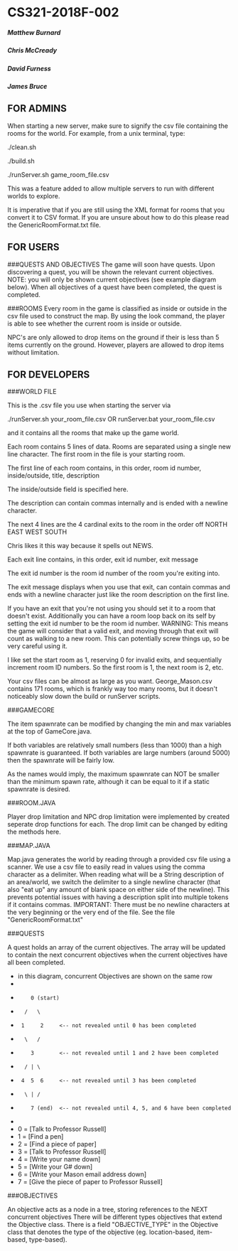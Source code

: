 # CS321-2018F-002
##### Matthew Burnard
##### Chris McCready
##### David Furness
##### James Bruce

FOR ADMINS
--------------------

When starting a new server, make sure to signify the csv file containing the rooms for the world.
For example, from a unix terminal, type:

./clean.sh

./build.sh

./runServer.sh game_room_file.csv

This was a feature added to allow multiple servers to run with different worlds to explore.

It is imperative that if you are still using the XML format for rooms that you convert it to CSV format.
If you are unsure about how to do this please read the GenericRoomFormat.txt file.

 
 FOR USERS
--------------------

###QUESTS AND OBJECTIVES
The game will soon have quests. Upon discovering a quest, you will be shown
the relevant current objectives. NOTE: you will only be shown current objectives (see example diagram below).
When all objectives of a quest have been completed, the quest is completed.

###ROOMS
Every room in the game is classified as inside or outside in the csv file used to construct the map.
By using the look command, the player is able to see whether the current room is inside or outside. 

NPC's are only allowed to drop items on the ground if their is less than 5 items currently on the ground.
However, players are allowed to drop items without limitation.


FOR DEVELOPERS
--------------------

###WORLD FILE

This is the .csv file you use when starting the server via

  ./runServer.sh your_room_file.csv
OR
  runServer.bat your_room_file.csv

and it contains all the rooms that make up the game world.

Each room contains 5 lines of data.
Rooms are separated using a single new line character.
The first room in the file is your starting room.

The first line of each room contains, in this order,
room id number, inside/outside, title, description

The inside/outside field is specified here.

The description can contain commas internally and is ended with a newline character.

The next 4 lines are the 4 cardinal exits to the room in the order off
  NORTH
  EAST
  WEST
  SOUTH

Chris likes it this way because it spells out NEWS.

Each exit line contains, in this order,
exit id number, exit message

The exit id number is the room id number of the room you're exiting into.

The exit message displays when you use that exit, can contain commas and ends with a newline character just like the room description on the first line.

If you have an exit that you're not using you should set it to a room that doesn't exist.
Additionally you can have a room loop back on its self by setting the exit id number to be the room id number. 
WARNING: This means the game will consider that a valid exit, and moving through that exit will count as walking to a new room.
	This can potentially screw things up, so be very careful using it.

I like set the start room as 1, reserving 0 for invalid exits, and sequentially increment room ID numbers.
So the first room is 1, the next room is 2, etc.

Your csv files can be almost as large as you want. George_Mason.csv contains 171 rooms, which is frankly way too many rooms,
but it doesn't noticeably slow down the build or runServer scripts.

###GAMECORE

The item spawnrate can be modified by changing the min and max variables at the top of GameCore.java.

If both variables are relatively small numbers (less than 1000) than a high spawnrate is guaranteed.
If both variables are large numbers (around 5000) then the spawnrate will be fairly low.

As the names would imply, the maximum spawnrate can NOT be smaller than the minimum spawn rate, although it can be equal to it if a static spawnrate is desired.

###ROOM.JAVA

Player drop limitation and NPC drop limitation were implemented by created seperate drop functions for each. The drop limit can be changed by editing the methods here.

###MAP.JAVA

Map.java generates the world by reading through a provided csv file using a scanner.
We use a csv file to easily read in values using the comma character as a delimiter.
When reading what will be a String description of an area/world, we switch the delimiter
to a single newline character (that also "eat up" any amount of blank space on either side of the newline).
This prevents potential issues with having a description split into multiple tokens if it contains commas.
IMPORTANT: There must be no newline characters at the very beginning or the very end of the file.
See the file "GenericRoomFormat.txt"

###QUESTS

A quest holds an array of the current objectives. The array will be updated to
contain the next concurrent objectives when the current objectives have all been completed.

* in this diagram, concurrent Objectives are shown on the same row
* 
*         0 (start)
* 		/   \
* 	   1     2     <-- not revealed until 0 has been completed
* 		\   /
* 		  3        <-- not revealed until 1 and 2 have been completed
* 	    / | \
* 	   4  5  6     <-- not revealed until 3 has been completed
* 	    \ | /
* 		  7 (end)  <-- not revealed until 4, 5, and 6 have been completed
* 
* 0 = [Talk to Professor Russell]
* 1 = [Find a pen]
* 2 = [Find a piece of paper]
* 3 = [Talk to Professor Russell]
* 4 = [Write your name down]
* 5 = [Write your G# down]
* 6 = [Write your Mason email address down]
* 7 = [Give the piece of paper to Professor Russell]

###OBJECTIVES

An objective acts as a node in a tree, storing references to the NEXT concurrent objectives
There will be different types objectives that extend the Objective class.
There is a field "OBJECTIVE_TYPE" in the Objective class that denotes the type of the objective
(eg. location-based, item-based, type-based).
